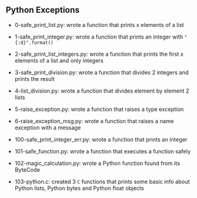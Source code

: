 ## Python Exceptions

* 0-safe_print_list.py: wrote a function that prints x elements of a list

* 1-safe_print_integer.py: wrote a function that prints an integer with `"{:d}".format()`

* 2-safe_print_list_integers.py: wrote a function that prints the first x elements of a list and only integers

* 3-safe_print_division.py: wrote a function that divides 2 integers and prints the result

* 4-list_division.py: wrote a function that divides element by element 2 lists

* 5-raise_exception.py: wrote a function that raises a type exception

* 6-raise_exception_msg.py: wrote a function that raises a name exception with a message

* 100-safe_print_integer_err.py: wrote a function that prints an integer

* 101-safe_function.py: wrote a function that executes a function safely

* 102-magic_calculation.py: wrote a Python function found from its ByteCode

* 103-python.c: created 3 `C` functions that prints some basic info about Python lists, Python bytes and Python float objects